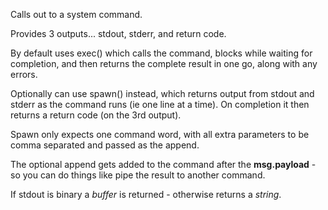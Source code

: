 Calls out to a system command.  

Provides 3 outputs... stdout, stderr, and return code.

By default uses exec() which calls the command, blocks while waiting for completion, and then returns the complete result in one go, along with any errors.

Optionally can use spawn() instead, which returns output from stdout and stderr as the command runs (ie one line at a time). On completion it then returns a return code (on the 3rd output).

Spawn only expects one command word, with all extra parameters to be comma separated and passed as the append.

The optional append gets added to the command after the **msg.payload** - so you can do things like pipe the result to another command.

If stdout is binary a _buffer_ is returned - otherwise returns a _string_.
